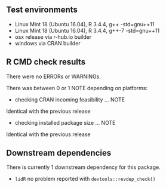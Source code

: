## Test environments
* Linux Mint 18 (Ubuntu 16.04), R 3.4.4, g++ -std=gnu++11
* Linux Mint 18 (Ubuntu 16.04), R 3.4.4, g++-7 -std=gnu++11
* osx release via r-hub.io builder
* windows via CRAN builder

## R CMD check results
There were no ERRORs or WARNINGs.

There was between 0 or 1 NOTE depending on platforms:

* checking CRAN incoming feasibility ... NOTE

Identical with the previous release

* checking installed package size ... NOTE

Identical with the previous release

## Downstream dependencies
There is currently 1 downstream dependency for this package.

* `lidR` no problem reported with `devtools::revdep_check()`


